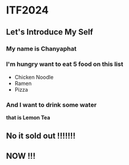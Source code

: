 # ITF2024

## Let's Introduce My Self
### My name is Chanyaphat
### I'm hungry want to eat 5 food on this list
- Chicken Noodle
- Ramen
- Pizza
### And I want to drink some water
**that is Lemon Tea**
## No it sold out !!!!!!!
## **NOW !!!**

